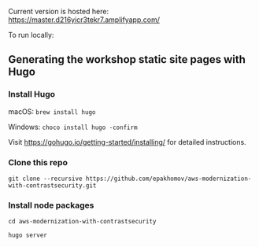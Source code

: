 Current version is hosted here: https://master.d216yicr3tekr7.amplifyapp.com/ 

To run locally:

## Generating the workshop static site pages with Hugo

### Install Hugo

macOS: `brew install hugo`

Windows: `choco install hugo -confirm`

Visit https://gohugo.io/getting-started/installing/ for detailed instructions.


### Clone this repo

`git clone --recursive https://github.com/epakhomov/aws-modernization-with-contrastsecurity.git`

### Install node packages

`cd aws-modernization-with-contrastsecurity`

`hugo server`

